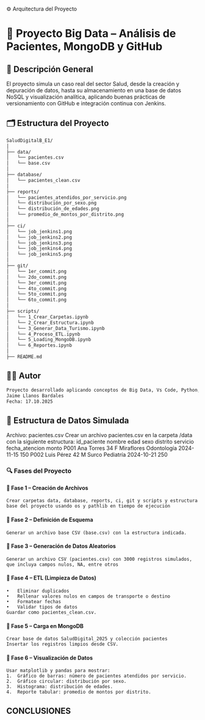 ⚙️ Arquitectura del Proyecto
# 🏦 Proyecto Big Data – Análisis de Pacientes, MongoDB y GitHub
## 📘 Descripción General

El proyecto simula un caso real del sector Salud, desde la creación y depuración de datos, hasta su almacenamiento en una base de datos NoSQL y visualización analítica, aplicando buenas prácticas de versionamiento con GitHub e integración continua con Jenkins.

## 🗂️ Estructura del Proyecto

```bash
SaludDigitalB_E1/
│
├── data/
│   └── pacientes.csv
│   └── base.csv
│
├── database/
│   └── pacientes_clean.csv
│
├── reports/
│   └── pacientes_atendidos_por_servicio.png
│   └── distribución_por_sexo.png
│   └── distribución_de_edades.png
│   └── promedio_de_montos_por_distrito.png
│
├── ci/
│   └── job_jenkins1.png
│   └── job_jenkins2.png
│   └── job_jenkins3.png
│   └── job_jenkins4.png
│   └── job_jenkins5.png
│
├── git/
│   └── 1er_commit.png
│   └── 2do_commit.png
│   └── 3er_commit.png
│   └── 4to_commit.png
│   └── 5to_commit.png
│   └── 6to_commit.png
│
├── scripts/
│   └── 1_Crear_Carpetas.ipynb
│   └── 2_Crear_Estructura.ipynb
│   └── 3_Generar_Data_Turismo.ipynb
│   └── 4_Proceso_ETL.ipynb
│   └── 5_Loading_MongoDB.ipynb
│   └── 6_Reportes.ipynb
│
├── README.md
```
## 👨‍🏫 Autor

```bash
Proyecto desarrollado aplicando conceptos de Big Data, Vs Code, Python, MongoDB y Jenkins.
Jaime Llanos Bardales
Fecha: 17.10.2025
```
## 🧱 Estructura de Datos Simulada
Archivo: pacientes.csv
Crear un archivo pacientes.csv en la carpeta /data con la siguiente estructura:
id_paciente	nombre	edad	sexo	distrito	servicio	fecha_atencion	monto
P001	Ana Torres	34	F	Miraflores	Odontología	2024-11-15	150
P002	Luis Pérez	42	M	Surco	Pediatría	2024-10-21	250
### 🔍 Fases del Proyecto
#### 🧩 Fase 1 – Creación de Archivos
    Crear carpetas data, database, reports, ci, git y scripts y estructura base del proyecto usando os y pathlib en tiempo de ejecución
#### 🧩 Fase 2 – Definición de Esquema
    Generar un archivo base CSV (base.csv) con la estructura indicada.
#### 🧩 Fase 3 – Generación de Datos Aleatorios
    Generar un archivo CSV (pacientes.csv) con 3000 registros simulados, que incluya campos nulos, NA, entre otros
#### 🧩 Fase 4 – ETL (Limpieza de Datos)
    •	Eliminar duplicados
    •	Rellenar valores nulos en campos de transporte o destino
    •	Formatear fechas
    •	Validar tipos de datos
    Guardar como pacientes_clean.csv.
#### 🧩 Fase 5 – Carga en MongoDB
    Crear base de datos SaludDigital_2025 y colección pacientes
    Insertar los registros limpios desde CSV.
#### 🧩 Fase 6 – Visualización de Datos
    Usar matplotlib y pandas para mostrar:
    1.	Gráfico de barras: número de pacientes atendidos por servicio.
    2.	Gráfico circular: distribución por sexo.
    3.	Histograma: distribución de edades.
    4.	Reporte tabular: promedio de montos por distrito.

## CONCLUSIONES
